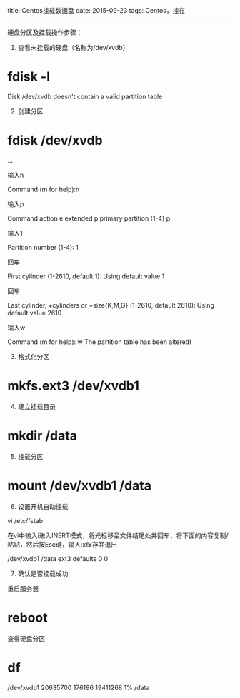 
title: Centos挂载数据盘
date: 2015-09-23 
tags:  Centos，挂在

------
硬盘分区及挂载操作步骤：

1. 查看未挂载的硬盘（名称为/dev/xvdb）

# fdisk -l

Disk /dev/xvdb doesn't contain a valid partition table

2. 创建分区

# fdisk /dev/xvdb

...

输入n

Command (m for help):n

输入p

Command action
e extended
p primary partition (1-4)
p

输入1

Partition number (1-4): 1

回车

First cylinder (1-2610, default 1):
Using default value 1

回车

Last cylinder, +cylinders or +size{K,M,G} (1-2610, default 2610):
Using default value 2610

输入w

Command (m for help): w
The partition table has been altered!

3. 格式化分区

# mkfs.ext3 /dev/xvdb1

4. 建立挂载目录

# mkdir /data

5. 挂载分区

# mount /dev/xvdb1 /data

6. 设置开机自动挂载

vi /etc/fstab

在vi中输入i进入INERT模式，将光标移至文件结尾处并回车，将下面的内容复制/粘贴，然后按Esc键，输入:x保存并退出

/dev/xvdb1              /data                   ext3    defaults        0 0

7. 确认是否挂载成功

重启服务器

# reboot

查看硬盘分区

# df

/dev/xvdb1            20635700    176196  19411268   1% /data
